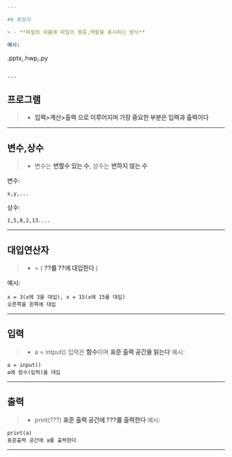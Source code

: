 ```yaml
---

## 확장자

> - **파일의 이름에 파일의 종류,역할을 표시하는 방식**

예시:

```
.pptx,.hwp,.py
```

---
```


## 프로그램

> - **입력>계산>출력 으로 이루어지며 가장 중요한 부분은 입력과 출력이다**

---

## 변수,상수

> - 변수는 **변할수 있는 수**, 상수는 **변하지 않는 수**

변수:

```
x,y,...
```

상수:

```
1,5,8,2,13....
```

---

## 대입연산자

> - = ( **??를 ??에 대입한다** )

예시:

```
x = 3(x에 3을 대입), x = 15(x에 15를 대입)
오른쪽을 왼쪽에 대입
```

---

## 입력

> - a = intput() 입력은 **함수**이며 **표준 출력 공간을 읽는다**
>   예시:

```
a = input()
a에 함수(입력)을 대입
```

---

## 출력

> - print(???) **표준 출력 공간에 ???를 출력한다**
>   예시:

```
print(a)
표준출력 공간에 a를 출력한다
```

---
